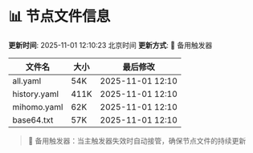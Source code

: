 # 📊 节点文件信息

**更新时间**: 2025-11-01 12:10:23 北京时间
**更新方式**: 🔄 备用触发器

| 文件名 | 大小 | 最后修改 |
|--------|------|----------|
| all.yaml | 54K | 2025-11-01 12:10 |
| history.yaml | 411K | 2025-11-01 12:10 |
| mihomo.yaml | 62K | 2025-11-01 12:10 |
| base64.txt | 57K | 2025-11-01 12:10 |

> 🔄 备用触发器：当主触发器失效时自动接管，确保节点文件的持续更新
